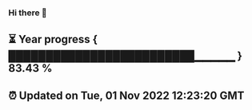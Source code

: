 ### Hi there 👋
⏳ Year progress { █████████████████████████▁▁▁▁▁ } 83.43 %
---
⏰ Updated on Tue, 01 Nov 2022 12:23:20 GMT
---
